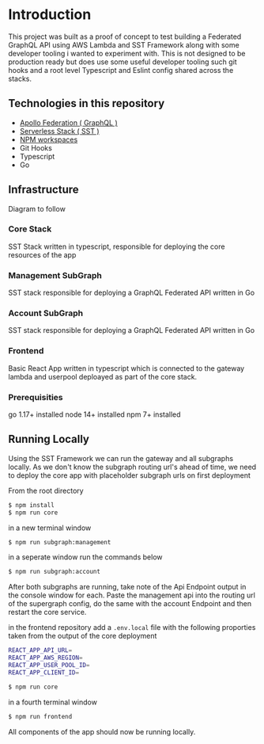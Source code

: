 # Introduction

This project was built as a proof of concept to test building a Federated GraphQL API using AWS Lambda and SST Framework along with some developer tooling i wanted to experiment with.  This is not designed to be production ready but does use some useful developer tooling such git hooks and a root level Typescript and Eslint config shared across the stacks.

## Technologies in this repository
- [Apollo Federation ( GraphQL )](https://www.apollographql.com/apollo-federation/)
- [Serverless Stack ( SST )](https://serverless-stack.com/)
- [NPM workspaces](https://docs.npmjs.com/cli/v7/using-npm/workspaces)
- Git Hooks
- Typescript
- Go

## Infrastructure

Diagram to follow

### Core Stack
SST Stack written in typescript, responsible for deploying the core resources of the app

### Management SubGraph
SST stack responsible for deploying a GraphQL Federated API written in Go

### Account SubGraph
SST stack responsible for deploying a GraphQL Federated API written in Go

### Frontend
Basic React App written in typescript which is connected to the gateway lambda and userpool deploayed as part of the core stack. 

### Prerequisities

go 1.17+ installed
node 14+ installed
npm 7+ installed

## Running Locally

Using the SST Framework we can run the gateway and all subgraphs locally.  As we don't know the subgraph routing url's ahead of time, we need to deploy the core app with placeholder subgraph urls on first deployment


From the root directory

```bash
$ npm install
$ npm run core
``````

in a new terminal window

```bash
$ npm run subgraph:management
``````

in a seperate window run the commands below

```bash
$ npm run subgraph:account
``````

After both subgraphs are running, take note of the Api Endpoint output in the console window for each.  Paste the management api into the routing url of the supergraph config, do the same with the account Endpoint and then restart the core service.

in the frontend repository add a ```.env.local``` file with the following proporties taken from the output of the core deployment

```bash
REACT_APP_API_URL=
REACT_APP_AWS_REGION=
REACT_APP_USER_POOL_ID=
REACT_APP_CLIENT_ID=
```

```bash
$ npm run core
``````

in a fourth terminal window

```bash
$ npm run frontend
```

All components of the app should now be running locally. 
